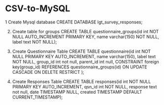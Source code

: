 # CSV-to-MySQL

1 Create Mysql database
    CREATE DATABASE lgt_survey_responses;

2. Create table for groups
    CREATE TABLE questionnaire_groups(id int NOT NULL AUTO_INCREMENT PRIMARY KEY, name varchar(150) NOT NULL, label text NOT NULL);

3. Create Questionnaire Table
    CREATE TABLE questionnaire(id int NOT NULL PRIMARY KEY AUTO_INCREMENT, name varchar(150), label text NOT NULL, group_id int not null, parent_id int null, CONSTRAINT foreign key(group_id) REFERENCES questionnaire_groups(id) ON UPDATE CASCADE ON DELETE RESTRICT );

4. Create Responses Table
    CREATE TABLE responses(id int NOT NULL PRIMARY KEY AUTO_INCREMENT, qsn_id int NOT NULL, response text not null, date TIMESTAMP NULL, created TIMESTAMP DEFAULT CURRENT_TIMESTAMP);
